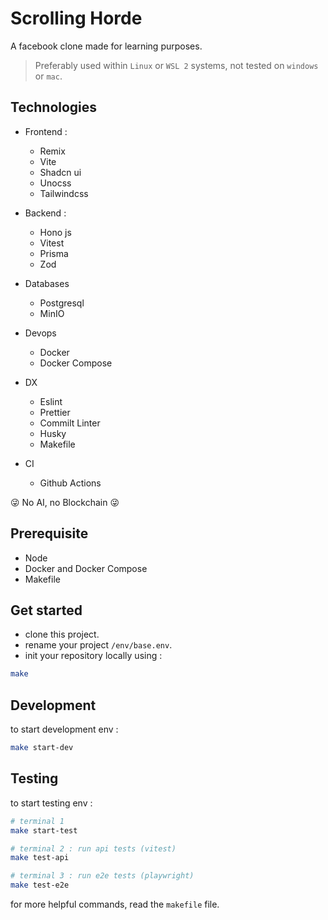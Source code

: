 # Scrolling Horde

A facebook clone made for learning purposes.

> Preferably used within `Linux` or `WSL 2` systems, not tested on `windows` or `mac`.

## Technologies

- Frontend :

  - Remix
  - Vite
  - Shadcn ui
  - Unocss
  - Tailwindcss

- Backend :

  - Hono js
  - Vitest
  - Prisma
  - Zod

- Databases

  - Postgresql
  - MinIO

- Devops

  - Docker
  - Docker Compose

- DX

  - Eslint
  - Prettier
  - Commilt Linter
  - Husky
  - Makefile

- CI
  - Github Actions

😜 No AI, no Blockchain 😜

## Prerequisite

- Node
- Docker and Docker Compose
- Makefile

## Get started

- clone this project.
- rename your project `/env/base.env`.
- init your repository locally using :

```bash
make
```

## Development

to start development env :

```bash
make start-dev

```

## Testing

to start testing env :

```bash
# terminal 1
make start-test

# terminal 2 : run api tests (vitest)
make test-api

# terminal 3 : run e2e tests (playwright)
make test-e2e
```

for more helpful commands, read the `makefile` file.
